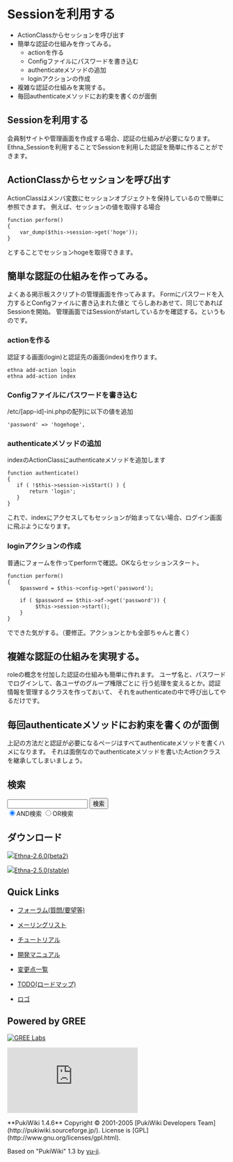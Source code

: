 # Sessionを利用する
- ActionClassからセッションを呼び出す 
- 簡単な認証の仕組みを作ってみる。 
  - actionを作る 
  - Configファイルにパスワードを書き込む 
  - authenticateメソッドの追加 
  - loginアクションの作成 
- 複雑な認証の仕組みを実現する。 
- 毎回authenticateメソッドにお約束を書くのが面倒 

## Sessionを利用する [](ethna-document-dev_guide-app-session.html#w089f756 "w089f756")

会員制サイトや管理画面を作成する場合、認証の仕組みが必要になります。 Ethna\_Sessionを利用することでSessionを利用した認証を簡単に作ることができます。

## ActionClassからセッションを呼び出す [](ethna-document-dev_guide-app-session.html#kc7bf552 "kc7bf552")

ActionClassはメンバ変数にセッションオブジェクトを保持しているので簡単に参照できます。 例えば、セッションの値を取得する場合

    function perform()
    {
        var_dump($this->session->get('hoge'));
    }

とすることでセッションhogeを取得できます。

## 簡単な認証の仕組みを作ってみる。 [](ethna-document-dev_guide-app-session.html#acd15fd2 "acd15fd2")

よくある掲示板スクリプトの管理画面を作ってみます。 Formにパスワードを入力するとConfigファイルに書き込まれた値と てらしあわあせて、同じであればSessionを開始。 管理画面ではSessionがstartしているかを確認する。というものです。

### actionを作る [](ethna-document-dev_guide-app-session.html#xebd0da9 "xebd0da9")

認証する画面(login)と認証先の画面(index)を作ります。

    ethna add-action login
    ethna add-action index

### Configファイルにパスワードを書き込む [](ethna-document-dev_guide-app-session.html#n89b6fe7 "n89b6fe7")

/etc/[app-id]-ini.phpの配列に以下の値を追加

    'password' => 'hogehoge',

### authenticateメソッドの追加 [](ethna-document-dev_guide-app-session.html#sb4b0815 "sb4b0815")

indexのActionClassにauthenticateメソッドを追加します

    function authenticate()
    {
       if ( !$this->session->isStart() ) {
           return 'login';
       }
    }

これで、indexにアクセスしてもセッションが始まってない場合、ログイン画面に飛ぶようになります。

### loginアクションの作成 [](ethna-document-dev_guide-app-session.html#f18df5f4 "f18df5f4")

普通にフォームを作ってperformで確認。OKならセッションスタート。

    function perform()
    {
        $password = $this->config->get('password');
    
        if ( $password == $this->af->get('password')) {
             $this->session->start();
        }
    }

でできた気がする。（要修正。アクションとかも全部ちゃんと書く）

## 複雑な認証の仕組みを実現する。 [](ethna-document-dev_guide-app-session.html#j380a7f0 "j380a7f0")

roleの概念を付加した認証の仕組みも簡単に作れます。 ユーザ名と、パスワードでログインして、各ユーザのグループ権限ごとに 行う処理を変えるとか。認証情報を管理するクラスを作っておいて、 それをauthenticateの中で呼び出してやるだけです。

## 毎回authenticateメソッドにお約束を書くのが面倒 [](ethna-document-dev_guide-app-session.html#a5286a52 "a5286a52")

上記の方法だと認証が必要になるページはすべてauthenticateメソッドを書くハメになります。 それは面倒なのでauthenticateメソッドを書いたActionクラスを継承してしまいましょう。

<!-- ??END id:body -->
<!-- ??BEGIN id:summary --><!-- ??END id:note -->
<!-- ??BEGIN id:trackback -->
<!-- ?? END id:trackback --><!-- ?? END id:attach -->
<!-- ?? END id:summary -->
<!-- ??END id:content -->
<!-- ?? END id:wrap_content --><!-- ??sidebar?? ========================================================== -->
<!-- ??BEGIN id:wrap_sidebar -->

<!-- ??BEGIN id:search_form -->

## 検索

<form action="http://ethna.jp/index.php?cmd=search" method="post">
            <input type="hidden" name="encode_hint" value="??">
            <input type="text" name="word" value="" size="20">
            <input type="submit" value="検索"><br>
            <input type="radio" name="type" value="AND" checked id="and_search"><label for="and_search">AND検索</label>
            <input type="radio" name="type" value="OR" id="or_search"><label for="or_search">OR検索</label>
    </form>

<!-- END id:search_form -->
<!-- ??BEGIN id:download_link -->

## ダウンロード

[![](image/minilogo.gif)Ethna-2.6.0(beta2)](ethna-download.html)

[![](image/minilogo.gif)Ethna-2.5.0(stable)](ethna-download.html)

<!-- END id:download_link -->
<!-- ??BEGIN id:download_link -->

## Quick Links

- [フォーラム(質問/要望等)](ethna-community-forum.html)
- [メーリングリスト](http://ml.ethna.jp/mailman/listinfo/users)

- [チュートリアル](ethna-document-tutorial.html)
- [開発マニュアル](ethna-document-dev_guide.html)
- [変更点一覧](ethna-document-changes.html)

- [TODO(ロードマップ)](TODO.html)
- [ロゴ](ethna-logo.html)

<!-- END id:download_link -->
<!-- ??BEGIN id:search_form -->

## Powered by GREE

 [![GREE Labs](http://labs.gree.jp/image/greelabs_logo.gif)](http://labs.gree.jp/)

<!-- END id:search_form -->
 [![SourceForge.jp](http://sourceforge.jp/sflogo.php?group_id=1343)](http://sourceforge.jp/)

<!-- ??END id:sidebar -->
<!-- ??END id:wrap_sidebar -->
<!-- ??END id:main --><!-- ?? Footer ?? ========================================================== -->
<!-- ??BEGIN id:footer -->
<!-- ??BEGIN id:copyright --> **PukiWiki 1.4.6** Copyright © 2001-2005 [PukiWiki Developers Team](http://pukiwiki.sourceforge.jp/). License is [GPL](http://www.gnu.org/licenses/gpl.html).  
 Based on "PukiWiki" 1.3 by [yu-ji](http://factage.com/yu-ji/).
<!-- ??END id:copyright -->
<!-- ??END id:footer --><!-- ?? END ?? ============================================================= -->
<!-- ??END id:wrapper -->
